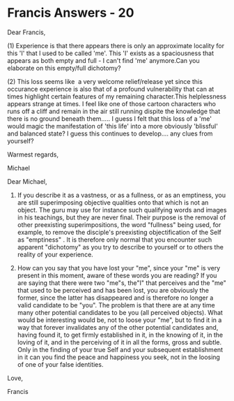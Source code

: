 # Francis Answers - 20




Dear Francis,
  







(1) Experience is that there appears there is only an approximate locality for this 'I' that I used to be called 'me'. This 'I' exists as a spaciousness that appears as both empty and full - I can't find 'me' anymore.Can you elaborate on this empty/full dichotomy?





(2) This loss seems like &nbsp;a very welcome relief/release yet since this occurance experience is also that of a profound vulnerability that can at times highlight certain features of my remaining character.This helplessness appears strange at times. I feel like one of those cartoon characters who runs off a cliff and remain in the air still running dispite the knowledge that there is no ground beneath them..... I guess I felt that this loss of a 'me' would magic the manifestation of 'this life' into a more obviously 'blissful' and balanced state? I guess this continues to develop.... any clues from yourself?





  







Warmest regards,





Michael





  







  







Dear Michael,





  







1. If you describe it as a vastness, or as a fullness, or as an emptiness, you are still superimposing objective qualities onto that which is not an object. The guru may use for instance such qualifying words and images in his teachings, but they are never final. Their purpose is the removal of other preexisting superimpositions, the word &quot;fullness&quot; being used, for example, to remove the disciple's preexisting objectification of the Self as &quot;emptiness&quot; . It is therefore only normal that you encounter such apparent &quot;dichotomy&quot; as you try to describe to yourself or to others the reality of your experience.





  







  







2. How can you say that you have lost your &quot;me&quot;, since your &quot;me&quot; is very present in this moment, aware of these words you are reading? If you are saying that there were two &quot;me&quot;s, the&quot;I&quot; that perceives and the &quot;me&quot; that used to be perceived and has been lost, you are obviously the former, since the latter has disappeared and is therefore no longer a valid candidate to be &quot;you&quot;. The problem is that there are at any time many other potential candidates to be you (all perceived objects). What would be interesting would be, not to loose your &quot;me&quot;, but to find it in a way that forever invalidates any of the other potential candidates and, having found it, to get firmly established in it, in the knowing of it, in the loving of it, and in the perceiving of it in all the forms, gross and subtle. Only in the finding of your true Self and your subsequent establishment in it can you find the peace and happiness you seek, not in the loosing of one of your false identities.





  







Love,





  







Francis





  







